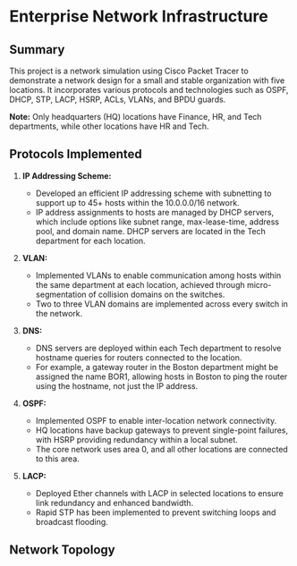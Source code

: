 # Enterprise Network Infrastructure

## Summary

This project is a network simulation using Cisco Packet Tracer to demonstrate a network design for a small and stable organization with five locations. It incorporates various protocols and technologies such as OSPF, DHCP, STP, LACP, HSRP, ACLs, VLANs, and BPDU guards.

**Note:** Only headquarters (HQ) locations have Finance, HR, and Tech departments, while other locations have HR and Tech.

## Protocols Implemented

1. **IP Addressing Scheme:**
   - Developed an efficient IP addressing scheme with subnetting to support up to 45+ hosts within the 10.0.0.0/16 network.
   - IP address assignments to hosts are managed by DHCP servers, which include options like subnet range, max-lease-time, address pool, and domain name. DHCP servers are located in the Tech department for each location.

2. **VLAN:**
   - Implemented VLANs to enable communication among hosts within the same department at each location, achieved through micro-segmentation of collision domains on the switches.
   - Two to three VLAN domains are implemented across every switch in the network.

3. **DNS:**
   - DNS servers are deployed within each Tech department to resolve hostname queries for routers connected to the location.
   - For example, a gateway router in the Boston department might be assigned the name BOR1, allowing hosts in Boston to ping the router using the hostname, not just the IP address.

4. **OSPF:**
   - Implemented OSPF to enable inter-location network connectivity.
   - HQ locations have backup gateways to prevent single-point failures, with HSRP providing redundancy within a local subnet.
   - The core network uses area 0, and all other locations are connected to this area.

5. **LACP:**
   - Deployed Ether channels with LACP in selected locations to ensure link redundancy and enhanced bandwidth.
   - Rapid STP has been implemented to prevent switching loops and broadcast flooding.

## Network Topology
